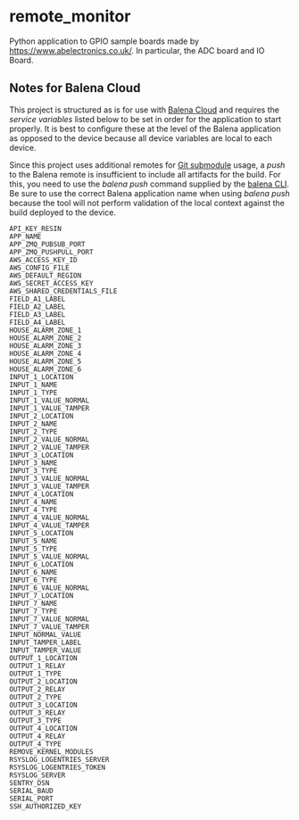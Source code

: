 # remote_monitor

Python application to GPIO sample boards made by https://www.abelectronics.co.uk/. In particular, the ADC board and IO Board.

## Notes for Balena Cloud

This project is structured as is for use with [Balena Cloud](https://www.balena.io/cloud/) and requires the *service variables* listed below to be set in order for the application to start properly. It is best to configure these at the level of the Balena application as opposed to the device because all device variables are local to each device.

Since this project uses additional remotes for [Git submodule](https://git-scm.com/book/en/v2/Git-Tools-Submodules) usage, a *push* to the Balena remote is insufficient to include all artifacts for the build. For this, you need to use the *balena push* command supplied by the [balena CLI](https://github.com/balena-io/balena-cli). Be sure to use the correct Balena application name when using *balena push* because the tool will not perform validation of the local context against the build deployed to the device.

```text
API_KEY_RESIN
APP_NAME
APP_ZMQ_PUBSUB_PORT
APP_ZMQ_PUSHPULL_PORT
AWS_ACCESS_KEY_ID
AWS_CONFIG_FILE
AWS_DEFAULT_REGION
AWS_SECRET_ACCESS_KEY
AWS_SHARED_CREDENTIALS_FILE
FIELD_A1_LABEL
FIELD_A2_LABEL
FIELD_A3_LABEL
FIELD_A4_LABEL
HOUSE_ALARM_ZONE_1
HOUSE_ALARM_ZONE_2
HOUSE_ALARM_ZONE_3
HOUSE_ALARM_ZONE_4
HOUSE_ALARM_ZONE_5
HOUSE_ALARM_ZONE_6
INPUT_1_LOCATION
INPUT_1_NAME
INPUT_1_TYPE
INPUT_1_VALUE_NORMAL
INPUT_1_VALUE_TAMPER
INPUT_2_LOCATION
INPUT_2_NAME
INPUT_2_TYPE
INPUT_2_VALUE_NORMAL
INPUT_2_VALUE_TAMPER
INPUT_3_LOCATION
INPUT_3_NAME
INPUT_3_TYPE
INPUT_3_VALUE_NORMAL
INPUT_3_VALUE_TAMPER
INPUT_4_LOCATION
INPUT_4_NAME
INPUT_4_TYPE
INPUT_4_VALUE_NORMAL
INPUT_4_VALUE_TAMPER
INPUT_5_LOCATION
INPUT_5_NAME
INPUT_5_TYPE
INPUT_5_VALUE_NORMAL
INPUT_6_LOCATION
INPUT_6_NAME
INPUT_6_TYPE
INPUT_6_VALUE_NORMAL
INPUT_7_LOCATION
INPUT_7_NAME
INPUT_7_TYPE
INPUT_7_VALUE_NORMAL
INPUT_7_VALUE_TAMPER
INPUT_NORMAL_VALUE
INPUT_TAMPER_LABEL
INPUT_TAMPER_VALUE
OUTPUT_1_LOCATION
OUTPUT_1_RELAY
OUTPUT_1_TYPE
OUTPUT_2_LOCATION
OUTPUT_2_RELAY
OUTPUT_2_TYPE
OUTPUT_3_LOCATION
OUTPUT_3_RELAY
OUTPUT_3_TYPE
OUTPUT_4_LOCATION
OUTPUT_4_RELAY
OUTPUT_4_TYPE
REMOVE_KERNEL_MODULES
RSYSLOG_LOGENTRIES_SERVER
RSYSLOG_LOGENTRIES_TOKEN
RSYSLOG_SERVER
SENTRY_DSN
SERIAL_BAUD
SERIAL_PORT
SSH_AUTHORIZED_KEY
```
